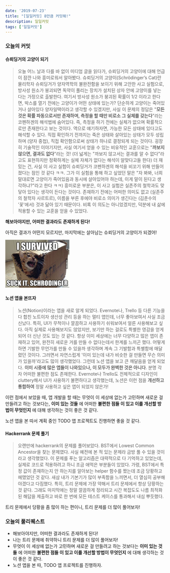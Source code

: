 ```yaml
---
date: '2019-07-23'
title: "[일일커밋] 8만큼 커밋해!"
description: 일일커밋
tags: ['일일커밋']
---
```


### 오늘의 커밋

#### 슈뢰딩거의 고양이 되기
> 오늘 어느 날과 다를 바 없이 미디엄 글을 읽다가, 슈뢰딩거의 고양이에 대해 언급이 잠깐 나와 흥미로워서 알아봤다. 슈뢰딩거의 고양이(Schrödinger’s Cat)란 물리학자 슈뢰딩거가 양자역학의 불완전함을 보이기 위해 고안한 사고 실험으로, 방사성 원소가 붕괴되면 독약이 풀리는 장치가 설치된 상자 안에 고양이를 넣는다는 가정으로 출발한다. 여기서 방사성 원소가 붕괴된 확률이 1/2 이라고 한다면, 박스를 열기 전에는 고양이가 어떤 상태에 있는가? 단순하게 고양이는 죽어있거나 살아있다 양자일택이라고 생각할 수 있겠지만, 사실 이 문제의 정답은 "__모든 것은 확률 파동으로서만 존재하며, 측정을 할 때만 비로소 그 실체를 갖는다__"라는 코펜하겐의 해석법에 숨어있다. 즉, 측정을 하기 전에는 실체가 없으며 확률적으로만 존재한다고 보는 것이다. 역으로 얘기하자면, 가능한 모든 상태에 있다고도 해석할 수 있다. 직접 확인하기 전까지는 죽은 상태와 살아있는 상태가 모두 성립하며 (양자 중첩), 직접 확인함으로써 상태가 하나로 결정되게 되는 것이다. 굉장히 기술적인 이야기지만, 사실 여기서 얻을 수 있는 비유적인 교훈으로는 "__까보지 않으면, 결과도 없다__"라는 것! (더 넓게는 "까보지 않고서는 결과를 알 수 없다"라고도 표현하지만 정확하게는 실체 자체가 없다는 해석이 알맞다고들 한다) 더 재밌는 건, 사실 이 사고 실험이 슈뢰딩거가 코펜하겐의 해석을 비꼬기 위해 만들어졌다는 점인 것 같다 ㅋㅋ. 그가 이 실험을 통해 하고 싶었던 말은 "자 봐봐, 너희 말대로면 고양이가 죽어있음과 동시에 살아있어야 하는데, 이게 말이 된다고 생각하냐?"라고 한다 ㅋㅋ) 흥미로운 부분은, 이 사고 실험은 실존주의 철학과도 맞닿아 있다는 생각이 든다는 것이다. 존재하기 전에는 어떠한 의미도 없고 (실존주의 철학자 사르트르), 이름을 부른 후에야 비로소 의미가 생긴다는 (김춘수의 '꽃'에서) 것과 닮아 있기 때문이다. 비록 이 의도는 아니었겠지만, 덕분에 내 삶에 적용할 수 있는 교훈을 얻을 수 있었다.

__해보아야지만, 어떠한 결과라도 존재하게 된다!__

아직은 결과가 어떤지 모르지만, 마지막에는 살아남는 슈뢰딩거의 고양이가 되겠어!

<img src="./_images/2019_07_23.PNG" width="40%">


#### 노션 앱을 본뜨자
> 노션(Notion)이라는 앱을 새로 알게 되었다. Evernote나, Trello 등 다른 기능을 다 합친 노트이자 생산성 관리 등을 하는 멀티 앱인데, 너무 좋아보여서 사실 조금 신났다. 특히, UI가 무척이나 깔끔하고 사용하기 쉬워보여서 얼른 사용해보고 싶다. 아직 실제로 사용해보지도 않았지만, 보기만 하는 걸로도 특별한 영감을 얻게 되어 더 신난 것도 있는 것 같다. 항상 이미 세상에는 너무 다양하고 많은 앱이 존재하고 있어, 완전히 새로운 거를 만들 수 없다는데서 한계를 느끼곤 했다. 어떻게 하면 기발한 무언가를 만들 수 있을까 생각하며 계속 그 기발함과 특별함에 매달렸던 것이다. 그러면서 자연스럽게 '이미 있는데 내가 비슷한 걸 만들면 무슨 의미가 있을까'라고도 많이 생각했었다. 그런데 노션 앱을 보고 큰 깨달음을 얻게 되었다. __이미 시중에 많은 앱들이 나와있으나, 이 모두가 완벽한 것은 아니다__. 분명 각자 어떠한 불편한 점도 존재한다. Evernote나 Trello도 전체적으로 디자인이 cluttery해서 UI가 사용하기 불편하다고 생각했는데, 노션은 이런 점을 __개선하고 통합하여__ 정말 사용하고 싶은 앱이 되었지 않은가! 

이런 점에서 보았을 때, 앱 개발을 할 때는 무엇이 이 세상에 없는가 고민하며 새로운 걸 만들려고 하는 것보다는, __이미 있는 것들__ 에 어떠한 __불편한 점들 이 있고 이를 개선할 방법이 무엇인지__ 에 대해 생각하는 것이 좋은 것 같다.

노션 앱을 본 따서 계획 중인 TODO 앱 프로젝트도 진행하면 좋을 것 같다.

#### Hackerrank 문제 풀기
> 오랜만에 hackerrank의 문제를 풀어보았다. BST에서 Lowest Common Ancestor을 찾는 문제였다. 사실 예전에 본 적 있는 문제라 금방 풀 수 있을 것이라고 생각했었다. 이 문제를 푸는 알고리즘은 대략적으로 다 기억하고 있었는데, 실제로 코드로 적용하려고 하니 조금 애먹은 부분들이 있었다. 가령, BST에서 특정 값이 존재하는지 안 하는지를 알아보는 helper 함수를 짰는데 조금 당황하고 헤맸었던 것 같다. 새삼 내가 기본기가 많이 부족함을 느끼면서, 더 열심히 공부해야겠다고 다짐했다. 특히, 트리 문제에 가장 약해서 트리 문제에서 항상 당황하는 것 같다. 그래도 마지막에는 정말 깔끔하게 정리되고 시간 복잡도도 나름 최적화된 해답을 제출하고 바로 한 번에 모든 테스트 케이스를 통과해서 내심 뿌듯했다. 

트리 문제에서 당황을 좀 많이 하는 편이니, 트리 문제를 더 많이 풀어보자!

### 오늘의 풀리퀘스트
- 해보아야지만, 어떠한 결과라도 존재하게 된다!
- 나는 트리 문제에 취약하니 트리 문제를 더 많이 풀어보자!
- 무엇이 이 세상에 없는가 고민하며 새로운 걸 만들려고 하는 것보다는 __이미 있는 것들__ 에 어떠한 __불편한 점들 이 있고 이를 개선할 방법이 무엇인지__ 에 대해 생각하는 것이 좋은 것 같다.
- 노션 앱을 본 따, TODO 앱 프로젝트를 진행하자.